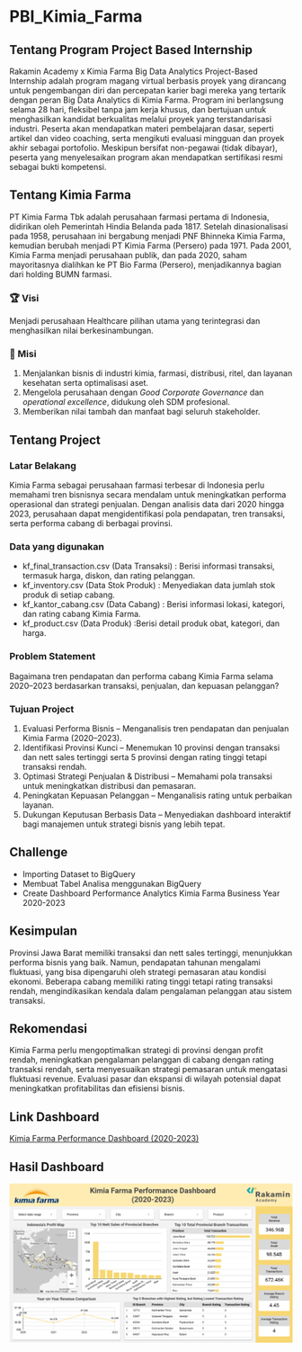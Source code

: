 # PBI_Kimia_Farma

## Tentang Program Project Based Internship
Rakamin Academy x Kimia Farma Big Data Analytics Project-Based Internship adalah program magang virtual berbasis proyek yang dirancang untuk pengembangan diri dan percepatan karier bagi mereka yang tertarik dengan peran Big Data Analytics di Kimia Farma. Program ini berlangsung selama 28 hari, fleksibel tanpa jam kerja khusus, dan bertujuan untuk menghasilkan kandidat berkualitas melalui proyek yang terstandarisasi industri. Peserta akan mendapatkan materi pembelajaran dasar, seperti artikel dan video coaching, serta mengikuti evaluasi mingguan dan proyek akhir sebagai portofolio. Meskipun bersifat non-pegawai (tidak dibayar), peserta yang menyelesaikan program akan mendapatkan sertifikasi resmi sebagai bukti kompetensi.

## Tentang Kimia Farma
PT Kimia Farma Tbk adalah perusahaan farmasi pertama di Indonesia, didirikan oleh Pemerintah Hindia Belanda pada 1817. Setelah dinasionalisasi pada 1958, perusahaan ini bergabung menjadi PNF Bhinneka Kimia Farma, kemudian berubah menjadi PT Kimia Farma (Persero) pada 1971. Pada 2001, Kimia Farma menjadi perusahaan publik, dan pada 2020, saham mayoritasnya dialihkan ke PT Bio Farma (Persero), menjadikannya bagian dari holding BUMN farmasi.

### 🏆 Visi  
Menjadi perusahaan Healthcare pilihan utama yang terintegrasi dan menghasilkan nilai berkesinambungan.  

### 🎯 Misi  
1. Menjalankan bisnis di industri kimia, farmasi, distribusi, ritel, dan layanan kesehatan serta optimalisasi aset.  
2. Mengelola perusahaan dengan _Good Corporate Governance_ dan _operational excellence_, didukung oleh SDM profesional.  
3. Memberikan nilai tambah dan manfaat bagi seluruh stakeholder.

## Tentang Project 
### Latar Belakang
Kimia Farma sebagai perusahaan farmasi terbesar di Indonesia perlu memahami tren bisnisnya secara mendalam untuk meningkatkan performa operasional dan strategi penjualan. Dengan analisis data dari 2020 hingga 2023, perusahaan dapat mengidentifikasi pola pendapatan, tren transaksi, serta performa cabang di berbagai provinsi.

### Data yang digunakan
* kf_final_transaction.csv (Data Transaksi) : Berisi informasi transaksi, termasuk harga, diskon, dan rating pelanggan.
* kf_inventory.csv (Data Stok Produk) : Menyediakan data jumlah stok produk di setiap cabang.
* kf_kantor_cabang.csv (Data Cabang) : Berisi informasi lokasi, kategori, dan rating cabang Kimia Farma.
* kf_product.csv (Data Produk) :Berisi detail produk obat, kategori, dan harga.

### Problem Statement
Bagaimana tren pendapatan dan performa cabang Kimia Farma selama 2020–2023 berdasarkan transaksi, penjualan, dan kepuasan pelanggan?

### Tujuan Project
1. Evaluasi Performa Bisnis – Menganalisis tren pendapatan dan penjualan Kimia Farma (2020–2023).
2. Identifikasi Provinsi Kunci – Menemukan 10 provinsi dengan transaksi dan nett sales tertinggi serta 5 provinsi dengan rating tinggi tetapi transaksi rendah.
3. Optimasi Strategi Penjualan & Distribusi – Memahami pola transaksi untuk meningkatkan distribusi dan pemasaran.
4. Peningkatan Kepuasan Pelanggan – Menganalisis rating untuk perbaikan layanan.
5. Dukungan Keputusan Berbasis Data – Menyediakan dashboard interaktif bagi manajemen untuk strategi bisnis yang lebih tepat.

## Challenge
- Importing Dataset to BigQuery
- Membuat Tabel Analisa menggunakan BigQuery
- Create Dashboard Performance Analytics Kimia Farma Business Year 2020-2023

## Kesimpulan
Provinsi Jawa Barat memiliki transaksi dan nett sales tertinggi, menunjukkan performa bisnis yang baik. Namun, pendapatan tahunan mengalami fluktuasi, yang bisa dipengaruhi oleh strategi pemasaran atau kondisi ekonomi. Beberapa cabang memiliki rating tinggi tetapi rating transaksi rendah, mengindikasikan kendala dalam pengalaman pelanggan atau sistem transaksi.

## Rekomendasi 
Kimia Farma perlu mengoptimalkan strategi di provinsi dengan profit rendah, meningkatkan pengalaman pelanggan di cabang dengan rating transaksi rendah, serta menyesuaikan strategi pemasaran untuk mengatasi fluktuasi revenue. Evaluasi pasar dan ekspansi di wilayah potensial dapat meningkatkan profitabilitas dan efisiensi bisnis.

## Link Dashboard
[Kimia Farma Performance Dashboard (2020-2023)](https://lookerstudio.google.com/reporting/28fe2798-9e36-4953-bb6f-31ab254d0dc0)

## Hasil Dashboard
![alt text](https://github.com/rmdlaska11/PBI_Kimia_Farma/blob/4c00dd366248b479716b199b1dc6ec3f22d28594/Performance%20Analysis%20Dashboard.png)
